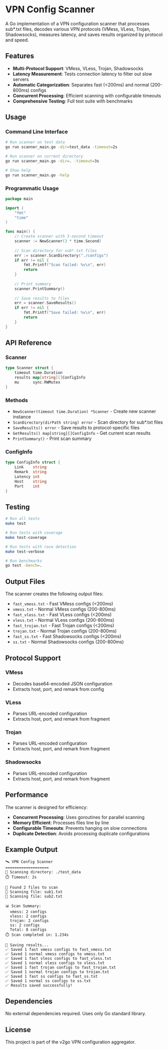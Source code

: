 # VPN Config Scanner

A Go implementation of a VPN configuration scanner that processes sub*.txt files, decodes various VPN protocols (VMess, VLess, Trojan, Shadowsocks), measures latency, and saves results organized by protocol and speed.

## Features

- **Multi-Protocol Support**: VMess, VLess, Trojan, Shadowsocks
- **Latency Measurement**: Tests connection latency to filter out slow servers
- **Automatic Categorization**: Separates fast (<200ms) and normal (200-800ms) configs
- **Concurrent Processing**: Efficient scanning with configurable timeouts
- **Comprehensive Testing**: Full test suite with benchmarks

## Usage

### Command Line Interface

```bash
# Run scanner on test data
go run scanner_main.go -dir=test_data -timeout=2s

# Run scanner on current directory
go run scanner_main.go -dir=. -timeout=3s

# Show help
go run scanner_main.go -help
```

### Programmatic Usage

```go
package main

import (
    "fmt"
    "time"
)

func main() {
    // Create scanner with 3-second timeout
    scanner := NewScanner(3 * time.Second)
    
    // Scan directory for sub*.txt files
    err := scanner.ScanDirectory("./configs")
    if err != nil {
        fmt.Printf("Scan failed: %v\n", err)
        return
    }
    
    // Print summary
    scanner.PrintSummary()
    
    // Save results to files
    err = scanner.SaveResults()
    if err != nil {
        fmt.Printf("Save failed: %v\n", err)
        return
    }
}
```

## API Reference

### Scanner

```go
type Scanner struct {
    timeout time.Duration
    results map[string][]ConfigInfo
    mu      sync.RWMutex
}
```

### Methods

- `NewScanner(timeout time.Duration) *Scanner` - Create new scanner instance
- `ScanDirectory(dirPath string) error` - Scan directory for sub*.txt files
- `SaveResults() error` - Save results to protocol-specific files
- `GetResults() map[string][]ConfigInfo` - Get current scan results
- `PrintSummary()` - Print scan summary

### ConfigInfo

```go
type ConfigInfo struct {
    Link    string
    Remark  string
    Latency int
    Host    string
    Port    int
}
```

## Testing

```bash
# Run all tests
make test

# Run tests with coverage
make test-coverage

# Run tests with race detection
make test-verbose

# Run benchmarks
go test -bench=.
```

## Output Files

The scanner creates the following output files:

- `fast_vmess.txt` - Fast VMess configs (<200ms)
- `vmess.txt` - Normal VMess configs (200-800ms)
- `fast_vless.txt` - Fast VLess configs (<200ms)
- `vless.txt` - Normal VLess configs (200-800ms)
- `fast_trojan.txt` - Fast Trojan configs (<200ms)
- `trojan.txt` - Normal Trojan configs (200-800ms)
- `fast_ss.txt` - Fast Shadowsocks configs (<200ms)
- `ss.txt` - Normal Shadowsocks configs (200-800ms)

## Protocol Support

### VMess
- Decodes base64-encoded JSON configuration
- Extracts host, port, and remark from config

### VLess
- Parses URL-encoded configuration
- Extracts host, port, and remark from fragment

### Trojan
- Parses URL-encoded configuration
- Extracts host, port, and remark from fragment

### Shadowsocks
- Parses URL-encoded configuration
- Extracts host, port, and remark from fragment

## Performance

The scanner is designed for efficiency:

- **Concurrent Processing**: Uses goroutines for parallel scanning
- **Memory Efficient**: Processes files line by line
- **Configurable Timeouts**: Prevents hanging on slow connections
- **Duplicate Detection**: Avoids processing duplicate configurations

## Example Output

```
🛰 VPN Config Scanner
===================
📂 Scanning directory: ./test_data
⏱️ Timeout: 2s

📄 Found 2 files to scan
📁 Scanning file: sub1.txt
📁 Scanning file: sub2.txt

📊 Scan Summary:
  vmess: 2 configs
  vless: 2 configs
  trojan: 2 configs
  ss: 2 configs
  Total: 8 configs
⏱️ Scan completed in: 1.234s

💾 Saving results...
✅ Saved 1 fast vmess configs to fast_vmess.txt
✅ Saved 1 normal vmess configs to vmess.txt
✅ Saved 1 fast vless configs to fast_vless.txt
✅ Saved 1 normal vless configs to vless.txt
✅ Saved 1 fast trojan configs to fast_trojan.txt
✅ Saved 1 normal trojan configs to trojan.txt
✅ Saved 1 fast ss configs to fast_ss.txt
✅ Saved 1 normal ss configs to ss.txt
✅ Results saved successfully!
```

## Dependencies

No external dependencies required. Uses only Go standard library.

## License

This project is part of the v2go VPN configuration aggregator.
